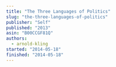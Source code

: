 ```yaml
---
title: "The Three Languages of Politics"
slug: "the-three-languages-of-politics"
publisher: "Self"
published: "2013"
asin: "B00CCGF81Q"
authors:
  - arnold-kling
started: "2014-05-18"
finished: "2014-05-18"
---
```

